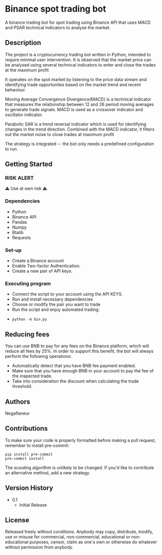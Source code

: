 # Binance spot trading bot

A binance trading bot for spot trading using Binance API that uses MACD and PSAR technical indicators to analyse the market.

## Description

The project is a cryptocurrency trading bot written in Python, intended to require minimal user intervention.
It is observed that the market price can be analysed using several technical indicators to enter and close the trades at the maximum profit

It operates on the spot market by listening to the price data stream and identifying trade opportunites based on the market trend and recent behaviour.

Moving Average Convergence Divergence(MACD) is a technical indicator that measures the relationship between 12 and 26 period moving averages to generate trade signals.
MACD is used as a crossover indicator and oscillator indicator.

Parabolic SAR is a trend reversal indicator which is used for identifying changes in the trend direction. 
Combined with the MACD indicator, it filters out the market noise to close trades at maximum profit

The strategy is integrated -- the bot only needs a predefined configuration to run.

## Getting Started

### RISK ALERT
⚠️ Use at own risk ⚠️

### Dependencies

* Python
* Binance API
* Pandas 
* Numpy
* Btalib
* Requests

### Set-up 

* Create a Binance account
* Enable Two-factor Authentication.
* Create a new pair of API keys.

### Executing program

* Connect the script to your account using the API KEYS.
* Run and install necessary dependencies 
* Choose or modify the pair you want to trade
* Run the script and enjoy automated trading: 
*     python -m bin.py

## Reducing fees

You can use BNB to pay for any fees on the Binance platform, which will reduce all fees by 25%. In order to support this benefit, the bot will always perform the following operations:

* Automatically detect that you have BNB fee payment enabled.
* Make sure that you have enough BNB in your account to pay the fee of the inspected trade.
* Take into consideration the discount when calculating the trade threshold.

## Authors

Negaflaneur

## Contributions
To make sure your code is properly formatted before making a pull request, remember to install pre-commit:

    pip install pre-commit
    pre-commit install
The scouting algorithm is unlikely to be changed. If you'd like to contribute an alternative method, add a new strategy.

## Version History

* 0.1
    * Initial Release

## License
Released freely without conditions. Anybody may copy, distribute, modify, use or misuse for commercial, non-commercial, educational or non-educational purposes, censor, claim as one's own or otherwise do whatever without permission from anybody.
